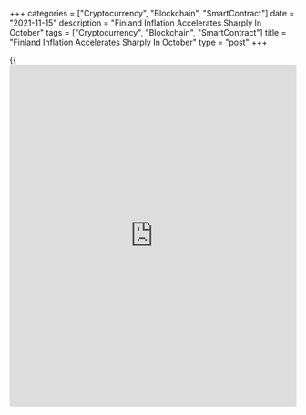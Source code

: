 +++
categories = ["Cryptocurrency", "Blockchain", "SmartContract"]
date = "2021-11-15"
description = "Finland Inflation Accelerates Sharply In October"
tags = ["Cryptocurrency", "Blockchain", "SmartContract"]
title = "Finland Inflation Accelerates Sharply In October"
type = "post"
+++

{{<iframe id="large-banner" src="https://www.bounty.group/#slide=18.0" width="100%" height="600" scrolling="no" style="border: 0px solid rgb(216, 221, 230); border-radius: 3px;">}}

Finland's accelerated for a third straight month in October, driven by
higher prices of capital repair on detached houses and fuel costs,
preliminary data from Statistics Finland showed Monday.  
  
The consumer price index rose 3.2 percent year-on-year following a 2.5
percent increase in September.  
  
Inflation was curbed most by reductions in the prices of children's day
care, average interest rate on housing loans and consumer credit,
medical examination and treatment fees, and games of chance, the agency
said.  
  
Compared to the previous month, the CPI rose 0.8 percent in October,
largely driven by electricity prices. In September, prices rose 0.31
percent.  
  
The Harmonized Index of Consumer Prices, which is the EU measure of
inflation, was 2.8 percent in October versus 2.1 percent in the previous
month.

For comments and feedback [contact](https://www.playgroundfx.com/contact/): editorial@rtt[news](https://www.letsplayfx.com/blog/forex-news-website/).com

[Economic News][1]

 **What parts of the world are seeing the best (and worst) economic
performances lately? Click[here][2] to check out our [Econ Scorecard][2]
and find out! See up-to-the-moment [ranking](https://www.playgroundfx.com/blog/crypto-exchange-ranking/)s for the best and worst
performers in [GDP][2], [unemployment rate][3], [inflation][4] and much
more.**

   1. www.rtt[news](https://www.letsplayfx.com/blog/forex-news-website/).com/Content/EconomicNews.aspx
   2. www.rtt[news](https://www.letsplayfx.com/blog/forex-news-website/).com/economic-scorecard/world-rank/GDP/highest-performance.aspx
   3. www.rtt[news](https://www.letsplayfx.com/blog/forex-news-website/).com/economic-scorecard/world-rank/unemployment-rate/lowest-performance.aspx
   4. www.rtt[news](https://www.letsplayfx.com/blog/forex-news-website/).com/economic-scorecard/world-rank/CPI/highest-performance.aspx